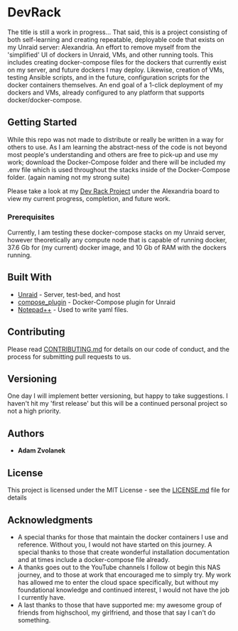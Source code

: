 # DevRack

The title is still a work in progress... That said, this is a project consisting of both self-learning and creating repeatable, deployable code that exists on my Unraid server: Alexandria. An effort to remove myself from the 'simplified' UI of dockers in Unraid, VMs, and other running tools. This includes creating docker-compose files for the dockers that currently exist on my server, and future dockers I may deploy. Likewise, creation of VMs, testing Ansible scripts, and in the future, configuration scripts for the docker containers themselves. An end goal of a 1-click deployment of my dockers and VMs, already configured to any platform that supports docker/docker-compose. 

## Getting Started

While this repo was not made to distribute or really be written in a way for others to use. As I am learning the abstract-ness of the code is not beyond most people's understanding and others are free to pick-up and use my work; download the Docker-Compose folder and there will be included my .env file which is used throughout the stacks inside of the Docker-Compose folder. (again naming not my strong suite)

Please take a look at my [Dev Rack Project](https://github.com/users/adamzvolanek/projects/1) under the Alexandria board to view my current progress, completion, and future work. 

### Prerequisites

Currently, I am testing these docker-compose stacks on my Unraid server, however theoretically any compute node that is capable of running docker, 37.6 Gb for (my current) docker image, and 10 Gb of RAM with the dockers running.


## Built With

* [Unraid](https://unraid.net/) - Server, test-bed, and host
* [compose_plugin](https://github.com/dcflachs/compose_plugin) - Docker-Compose plugin for Unraid
* [Notepad++](https://notepad-plus-plus.org/) - Used to write yaml files. 

## Contributing

Please read [CONTRIBUTING.md](https://github.com/adamzvolanek/DevRack/blob/906fd7d4a2b8d2abc9baf3908f005e6e2d9973b6/CONTRIBUTING.md) for details on our code of conduct, and the process for submitting pull requests to us.

## Versioning

One day I will implement better versioning, but happy to take suggestions. I haven't hit my 'first release' but this will be a continued personal project so not a high priority.

## Authors

* **Adam Zvolanek**

## License

This project is licensed under the MIT License - see the [LICENSE.md](LICENSE.md) file for details

## Acknowledgments

* A special thanks for those that maintain the docker containers I use and reference. Without you, I would not have started on this journey. A special thanks to those that create wonderful installation documentation and at times include a docker-compose file already. 
* A thanks goes out to the YouTube channels I follow ot begin this NAS journey, and to those at work that encouraged me to simply try. My work has allowed me to enter the cloud space specifically, but without my foundational knowledge and continued interest, I would not have the job I currently have. 
* A last thanks to those that have supported me: my awesome group of friends from highschool, my girlfriend, and those that say I can't do something.

